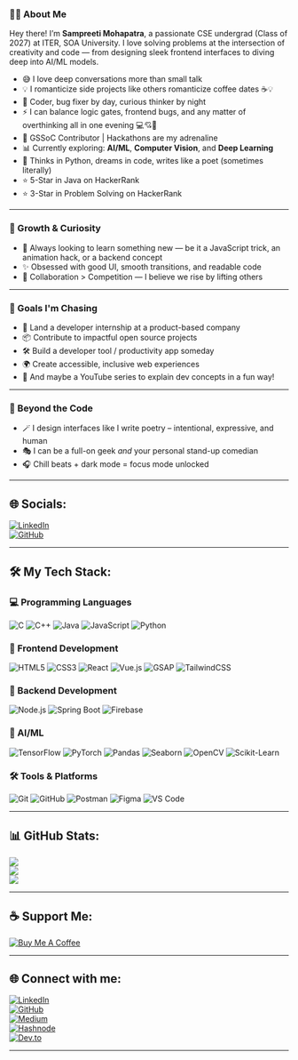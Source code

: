 ### 👩‍💻 About Me

Hey there! I’m **Sampreeti Mohapatra**, 
a passionate CSE undergrad (Class of 2027) at ITER, SOA University. 
I love solving problems at the intersection of creativity and code — from designing sleek frontend interfaces to diving deep into AI/ML models.

- 😅 I love deep conversations more than small talk
- 💡 I romanticize side projects like others romanticize coffee dates ☕💡
- 🌸 Coder, bug fixer by day, curious thinker by night  
- ⚡ I can balance logic gates, frontend bugs, and any matter of overthinking all in one evening 💻💘🧠  
- 🤝 GSSoC Contributor | Hackathons are my adrenaline  
- 📊 Currently exploring: **AI/ML**, **Computer Vision**, and **Deep Learning**  
- 🧠 Thinks in Python, dreams in code, writes like a poet (sometimes literally)  
- ⭐ 5-Star in Java on HackerRank
- ⭐ 3-Star in Problem Solving on HackerRank

---

### 🌱 Growth & Curiosity

- 👀 Always looking to learn something new — be it a JavaScript trick, an animation hack, or a backend concept
- ✨ Obsessed with good UI, smooth transitions, and readable code
- 🤝 Collaboration > Competition — I believe we rise by lifting others

---

### 🎯 Goals I'm Chasing

- 💼 Land a developer internship at a product-based company 
- 📦 Contribute to impactful open source projects
- 🛠️ Build a developer tool / productivity app someday
- 🌍 Create accessible, inclusive web experiences
- 📸 And maybe a YouTube series to explain dev concepts in a fun way!

---

### 🎨 Beyond the Code

- 🪄 I design interfaces like I write poetry – intentional, expressive, and human
- 🎭 I can be a full-on geek *and* your personal stand-up comedian
- 🎧 Chill beats + dark mode = focus mode unlocked

---

## 🌐 Socials:
[![LinkedIn](https://img.shields.io/badge/LinkedIn-0077B5.svg?style=for-the-badge&logo=linkedin&logoColor=white)](https://linkedin.com/in/yourusername)  
[![GitHub](https://img.shields.io/badge/GitHub-100000?style=for-the-badge&logo=github&logoColor=white)](https://github.com/CodeCraftsman-6)

---

## 🛠️ My Tech Stack:

### 💻 Programming Languages
![C](https://img.shields.io/badge/C-00599C?style=flat&logo=c&logoColor=white)
![C++](https://img.shields.io/badge/C++-00599C?style=flat&logo=c%2B%2B&logoColor=white)
![Java](https://img.shields.io/badge/Java-ED8B00?style=flat&logo=java&logoColor=white)
![JavaScript](https://img.shields.io/badge/JavaScript-F7DF1E?style=flat&logo=javascript&logoColor=black)
![Python](https://img.shields.io/badge/Python-3776AB?style=flat&logo=python&logoColor=white)

### 🎨 Frontend Development
![HTML5](https://img.shields.io/badge/HTML5-E34F26?style=flat&logo=html5&logoColor=white)
![CSS3](https://img.shields.io/badge/CSS3-1572B6?style=flat&logo=css3&logoColor=white)
![React](https://img.shields.io/badge/React-20232A?style=flat&logo=react&logoColor=61DAFB)
![Vue.js](https://img.shields.io/badge/Vue.js-35495E?style=flat&logo=vue.js&logoColor=4FC08D)
![GSAP](https://img.shields.io/badge/GSAP-88CE02?style=flat&logo=greensock&logoColor=white)
![TailwindCSS](https://img.shields.io/badge/TailwindCSS-38B2AC?style=flat&logo=tailwind-css&logoColor=white)

### 🧩 Backend Development
![Node.js](https://img.shields.io/badge/Node.js-339933?style=flat&logo=node.js&logoColor=white)
![Spring Boot](https://img.shields.io/badge/Spring_Boot-6DB33F?style=flat&logo=spring-boot&logoColor=white)
![Firebase](https://img.shields.io/badge/Firebase-FFCA28?style=flat&logo=firebase&logoColor=white)

### 🧠 AI/ML
![TensorFlow](https://img.shields.io/badge/TensorFlow-FF6F00?style=flat&logo=tensorflow&logoColor=white)
![PyTorch](https://img.shields.io/badge/PyTorch-EE4C2C?style=flat&logo=pytorch&logoColor=white)
![Pandas](https://img.shields.io/badge/Pandas-150458?style=flat&logo=pandas&logoColor=white)
![Seaborn](https://img.shields.io/badge/Seaborn-76B900?style=flat&logo=python&logoColor=white)
![OpenCV](https://img.shields.io/badge/OpenCV-5C3EE8?style=flat&logo=opencv&logoColor=white)
![Scikit-Learn](https://img.shields.io/badge/Scikit_Learn-F7931E?style=flat&logo=scikit-learn&logoColor=white)

### 🛠 Tools & Platforms
![Git](https://img.shields.io/badge/Git-F05032?style=flat&logo=git&logoColor=white)
![GitHub](https://img.shields.io/badge/GitHub-181717?style=flat&logo=github&logoColor=white)
![Postman](https://img.shields.io/badge/Postman-FF6C37?style=flat&logo=postman&logoColor=white)
![Figma](https://img.shields.io/badge/Figma-F24E1E?style=flat&logo=figma&logoColor=white)
![VS Code](https://img.shields.io/badge/VSCode-007ACC?style=flat&logo=visual-studio-code&logoColor=white)

---

## 📊 GitHub Stats:

![](https://github-readme-stats.vercel.app/api?username=CodeCraftsman-6&show_icons=true&theme=radical&hide_border=false&count_private=true)  
![](https://github-readme-streak-stats.herokuapp.com/?user=CodeCraftsman-6&theme=radical&hide_border=false)  
![](https://github-readme-stats.vercel.app/api/top-langs/?username=CodeCraftsman-6&theme=radical&layout=compact)

---

## ☕ Support Me:
[![Buy Me A Coffee](https://img.shields.io/badge/-Buy%20me%20a%20coffee-yellow?style=flat&logo=buymeacoffee&logoColor=black)](https://buymeacoffee.com/yourusername)

---


## 🌐 Connect with me:

[![LinkedIn](https://img.shields.io/badge/LinkedIn-0077B5.svg?style=flat-square&logo=linkedin&logoColor=white)](https://linkedin.com/in/yourusername)  
[![GitHub](https://img.shields.io/badge/GitHub-000?style=flat-square&logo=github&logoColor=white)](https://github.com/CodeCraftsman-6)  
[![Medium](https://img.shields.io/badge/Medium-000000?style=flat-square&logo=medium&logoColor=white)](https://medium.com/@yourusername)  
[![Hashnode](https://img.shields.io/badge/Hashnode-2962FF?style=flat-square&logo=hashnode&logoColor=white)](https://hashnode.com/@yourusername)  
[![Dev.to](https://img.shields.io/badge/Dev.to-0A0A0A?style=flat-square&logo=devdotto&logoColor=white)](https://dev.to/yourusername)

---
